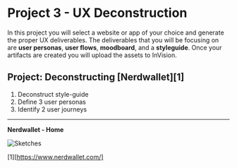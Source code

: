 # Project 3 - UX Deconstruction

In this project you will select a website or app of your choice and generate the proper UX deliverables. The deliverables that you will be focusing on are **user personas**, **user flows**, **moodboard**, and a **styleguide**. Once your artifacts are created you will upload the assets to InVision.


## Project: Deconstructing [Nerdwallet][1]


1. Deconstruct style-guide
2. Define 3 user personas
3. Identify 2 user journeys




- - -

**Nerdwallet - Home**

![Sketches](img/02-sketch.jpg)









[1][https://www.nerdwallet.com/]
